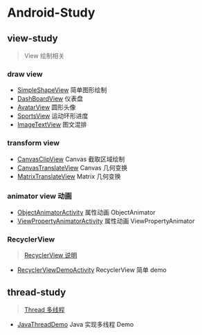 # Android-Study
## view-study

> View 绘制相关

### draw view 

 * [SimpleShapeView](https://github.com/dingyx/Android-Study/blob/main/view-study/src/main/java/com/sycamore/viewstudy/drawview/SimpleShapeView.java) 简单图形绘制
 * [DashBoardView](https://github.com/dingyx/Android-Study/blob/main/view-study/src/main/java/com/sycamore/viewstudy/drawview/DashBoardView.java) 仪表盘
 * [AvatarView](https://github.com/dingyx/Android-Study/blob/main/view-study/src/main/java/com/sycamore/viewstudy/drawview/AvatarView.java) 圆形头像
 * [SportsView](https://github.com/dingyx/Android-Study/blob/main/view-study/src/main/java/com/sycamore/viewstudy/drawview/SportsView.java) 运动环形进度
 * [ImageTextView](https://github.com/dingyx/Android-Study/blob/main/view-study/src/main/java/com/sycamore/viewstudy/drawview/ImageTextView.java) 图文混排

### transform view 

 * [CanvasClipView](https://github.com/dingyx/Android-Study/blob/main/view-study/src/main/java/com/sycamore/viewstudy/transformview/CanvasClipView.java) Canvas 截取区域绘制
 * [CanvasTranslateView](https://github.com/dingyx/Android-Study/blob/main/view-study/src/main/java/com/sycamore/viewstudy/transformview/CanvasTranslateView.java) Canvas 几何变换
 * [MatrixTranslateView](https://github.com/dingyx/Android-Study/blob/main/view-study/src/main/java/com/sycamore/viewstudy/transformview/MatrixTranslateView.java) Matrix 几何变换

### animator view 动画

* [ObjectAnimatorActivity](https://github.com/dingyx/Android-Study/blob/main/view-study/src/main/java/com/sycamore/viewstudy/animatorview/ObjectAnimatorActivity.java) 属性动画 ObjectAnimator
* [ViewPropertyAnimatorActivity](https://github.com/dingyx/Android-Study/blob/main/view-study/src/main/java/com/sycamore/viewstudy/animatorview/ViewPropertyAnimatorActivity.java) 属性动画 ViewPropertyAnimator

### RecyclerView

> [RecyclerView 说明](https://github.com/dingyx/Android-Study/blob/main/view-study/doc/RecyclerView.md) 

* [RecyclerViewDemoActivity](https://github.com/dingyx/Android-Study/blob/main/view-study/src/main/java/com/sycamore/viewstudy/recyclerview/RecyclerViewDemoActivity.java)  RecyclerView 简单 demo

## thread-study

> [Thread 多线程](https://github.com/dingyx/Android-Study/blob/main/thread-study/doc/Thread.md) 

* [JavaThreadDemo](https://github.com/dingyx/Android-Study/blob/main/thread-study/src/main/java/com/sycamore/threadstudy/JavaThreadDemo.java) Java 实现多线程 Demo

